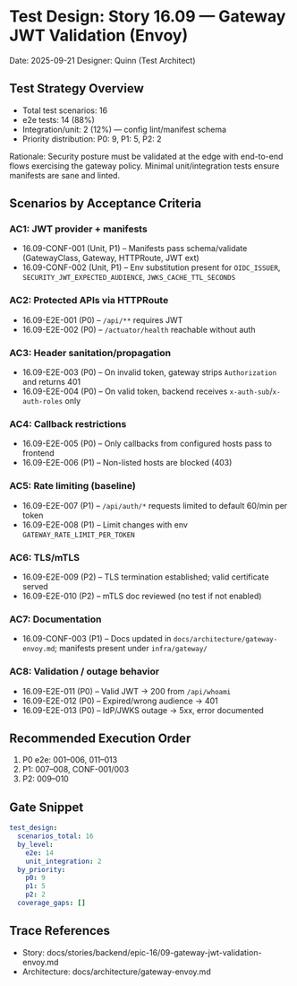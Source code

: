 # Test Design: Story 16.09 — Gateway JWT Validation (Envoy)

Date: 2025-09-21
Designer: Quinn (Test Architect)

## Test Strategy Overview
- Total test scenarios: 16
- e2e tests: 14 (88%)
- Integration/unit: 2 (12%) — config lint/manifest schema
- Priority distribution: P0: 9, P1: 5, P2: 2

Rationale: Security posture must be validated at the edge with end-to-end flows exercising the gateway policy. Minimal unit/integration tests ensure manifests are sane and linted.

## Scenarios by Acceptance Criteria

### AC1: JWT provider + manifests
- 16.09-CONF-001 (Unit, P1) – Manifests pass schema/validate (GatewayClass, Gateway, HTTPRoute, JWT ext)
- 16.09-CONF-002 (Unit, P1) – Env substitution present for `OIDC_ISSUER`, `SECURITY_JWT_EXPECTED_AUDIENCE`, `JWKS_CACHE_TTL_SECONDS`

### AC2: Protected APIs via HTTPRoute
- 16.09-E2E-001 (P0) – `/api/**` requires JWT
- 16.09-E2E-002 (P0) – `/actuator/health` reachable without auth

### AC3: Header sanitation/propagation
- 16.09-E2E-003 (P0) – On invalid token, gateway strips `Authorization` and returns 401
- 16.09-E2E-004 (P0) – On valid token, backend receives `x-auth-sub`/`x-auth-roles` only

### AC4: Callback restrictions
- 16.09-E2E-005 (P0) – Only callbacks from configured hosts pass to frontend
- 16.09-E2E-006 (P1) – Non-listed hosts are blocked (403)

### AC5: Rate limiting (baseline)
- 16.09-E2E-007 (P1) – `/api/auth/*` requests limited to default 60/min per token
- 16.09-E2E-008 (P1) – Limit changes with env `GATEWAY_RATE_LIMIT_PER_TOKEN`

### AC6: TLS/mTLS
- 16.09-E2E-009 (P2) – TLS termination established; valid certificate served
- 16.09-E2E-010 (P2) – mTLS doc reviewed (no test if not enabled)

### AC7: Documentation
- 16.09-CONF-003 (P1) – Docs updated in `docs/architecture/gateway-envoy.md`; manifests present under `infra/gateway/`

### AC8: Validation / outage behavior
- 16.09-E2E-011 (P0) – Valid JWT → 200 from `/api/whoami`
- 16.09-E2E-012 (P0) – Expired/wrong audience → 401
- 16.09-E2E-013 (P0) – IdP/JWKS outage → 5xx, error documented

## Recommended Execution Order
1) P0 e2e: 001–006, 011–013
2) P1: 007–008, CONF-001/003
3) P2: 009–010

## Gate Snippet
```yaml
test_design:
  scenarios_total: 16
  by_level:
    e2e: 14
    unit_integration: 2
  by_priority:
    p0: 9
    p1: 5
    p2: 2
  coverage_gaps: []
```

## Trace References
- Story: docs/stories/backend/epic-16/09-gateway-jwt-validation-envoy.md
- Architecture: docs/architecture/gateway-envoy.md

